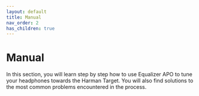 ```yaml
---
layout: default
title: Manual
nav_order: 2
has_children: true
---
```


# Manual

In this section, you will learn step by step how to use Equalizer APO to tune your headphones towards the Harman Target. You will also find solutions to the most common problems encountered in the process.
